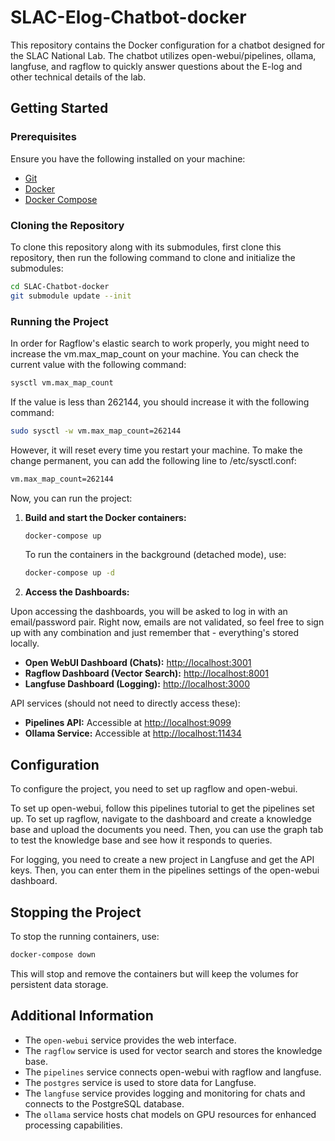 # SLAC-Elog-Chatbot-docker

This repository contains the Docker configuration for a chatbot designed for the SLAC National Lab. The chatbot utilizes open-webui/pipelines, ollama, langfuse, and ragflow to quickly answer questions about the E-log and other technical details of the lab.

## Getting Started

### Prerequisites

Ensure you have the following installed on your machine:

- [Git](https://git-scm.com/)
- [Docker](https://www.docker.com/)
- [Docker Compose](https://docs.docker.com/compose/)

### Cloning the Repository

To clone this repository along with its submodules, first clone this repository, then run the following command to clone and initialize the submodules:

```sh
cd SLAC-Chatbot-docker
git submodule update --init
```

### Running the Project

In order for Ragflow's elastic search to work properly, you might need to increase the vm.max_map_count on your machine. 
You can check the current value with the following command:
```sh
sysctl vm.max_map_count
```
If the value is less than 262144, you should increase it with the following command:
```sh
sudo sysctl -w vm.max_map_count=262144
```
However, it will reset every time you restart your machine. To make the change permanent, you can add the following line to /etc/sysctl.conf:
```sh
vm.max_map_count=262144
```
Now, you can run the project:

1. **Build and start the Docker containers:**

   ```sh
   docker-compose up
   ```

   To run the containers in the background (detached mode), use:

   ```sh
   docker-compose up -d
   ```

2. **Access the Dashboards:**

Upon accessing the dashboards, you will be asked to log in with an email/password pair. Right now, emails are not validated, so feel free to sign up with any combination and just remember that - everything's stored locally. 

   - **Open WebUI Dashboard (Chats):** [http://localhost:3001](http://localhost:3001)
   - **Ragflow Dashboard (Vector Search):** [http://localhost:8001](http://localhost:8001)
   - **Langfuse Dashboard (Logging):** [http://localhost:3000](http://localhost:3000)

API services (should not need to directly access these):
   - **Pipelines API:** Accessible at [http://localhost:9099](http://localhost:9099)
   - **Ollama Service:** Accessible at [http://localhost:11434](http://localhost:11434)

## Configuration

To configure the project, you need to set up ragflow and open-webui.

To set up open-webui, follow this pipelines tutorial to get the pipelines set up. 
To set up ragflow, navigate to the dashboard and create a knowledge base and upload the documents you need. Then, you can use the graph tab to test the knowledge base and see how it responds to queries.

For logging, you need to create a new project in Langfuse and get the API keys. Then, you can enter them in the pipelines settings of the open-webui dashboard. 

## Stopping the Project

To stop the running containers, use:

```sh
docker-compose down
```

This will stop and remove the containers but will keep the volumes for persistent data storage.

## Additional Information

- The `open-webui` service provides the web interface.
- The `ragflow` service is used for vector search and stores the knowledge base.
- The `pipelines` service connects open-webui with ragflow and langfuse.
- The `postgres` service is used to store data for Langfuse.
- The `langfuse` service provides logging and monitoring for chats and connects to the PostgreSQL database.
- The `ollama` service hosts chat models on GPU resources for enhanced processing capabilities.

